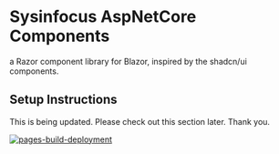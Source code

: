 # Sysinfocus AspNetCore Components
a Razor component library for Blazor, inspired by the shadcn/ui components.

## Setup Instructions
This is being updated. Please check out this section later. Thank you.


[![pages-build-deployment](https://github.com/Sysinfocus/shadcn-inspired/actions/workflows/pages/pages-build-deployment/badge.svg)](https://github.com/Sysinfocus/shadcn-inspired/actions/workflows/pages/pages-build-deployment)
